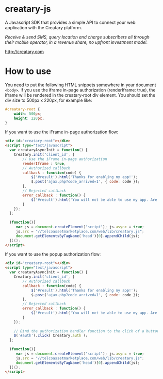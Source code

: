 # creatary-js

A Javascript SDK that provides a simple API to connect your web application with the Creatary platform.

_Receive & send SMS, query location and charge subscribers all through their mobile operator, in a revenue share, no upfront investment model._

http://creatary.com

# How to use

You need to put the following HTML snippets somewhere in your document `<body>`. If you use
the iframe in-page authorization (renderIframe: true), the iframe will be rendered in the
creatary-root div element. You should set the div size to 500px x 220px, for example like:

```css
#creatary-root {
    width: 500px;
    height: 220px;
}
```

If you want to use the iFrame in-page authorization flow:

```html
<div id="creatary-root"></div>
<script type="text/javascript">
  var creataryAsyncInit = function() {
    Creatary.init('client_id', {
        // Use the iFrame in-page authorization
        renderIframe : true,
        // Authorized callback
        callback : function(code) {
            $('#result').html('Thanks for enabling my app!');
            $.post('ajax.php?code_arrived=1', { code: code });
        },
        // Rejected callback
        error_callback : function() {
            $('#result').html('You will not be able to use my app. Are you sure?');
        }
    });
  };
  
  (function(){
     var js = document.createElement('script'); js.async = true;
     js.src = "//telcoassetmarketplace.com/web/lib/creatary.js";
     document.getElementsByTagName('head')[0].appendChild(js);
  })();
</script>
```

If you want to use the popup authorization flow:

```html
<div id="creatary-root"></div>
<script type="text/javascript">
  var creataryAsyncInit = function() {
    Creatary.init('client_id', {
        // Authorized callback
        callback : function(code) {
            $('#result').html('Thanks for enabling my app!');
            $.post('ajax.php?code_arrived=1', { code: code });
        },
        // Rejected callback
        error_callback : function() {
            $('#result').html('You will not be able to use my app. Are you sure?');
        }
    });
    
    // Bind the authorization handler function to the click of a button
    $('#auth').click( Creatary.auth );
  };
  
  (function(){
     var js = document.createElement('script'); js.async = true;
     js.src = "//telcoassetmarketplace.com/web/lib/creatary.js";
     document.getElementsByTagName('head')[0].appendChild(js);
  })();
</script>
```
